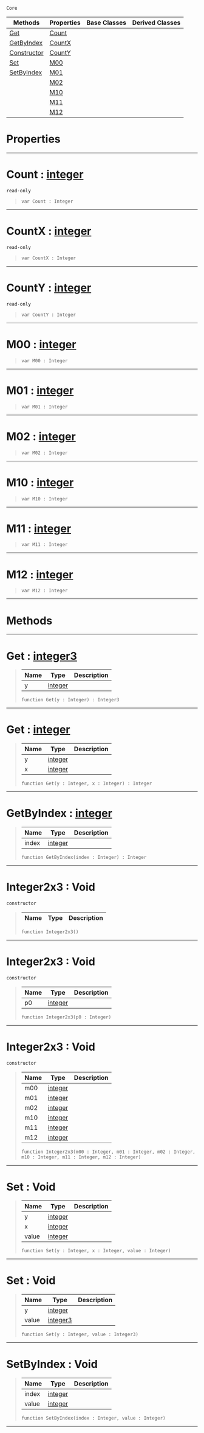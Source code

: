  `Core`

|Methods|Properties|Base Classes|Derived Classes|
|---|---|---|---|
|[ Get](integer2x3.md#get-zilch-engine-document)|[ Count](integer2x3.md#count-zilch-engine-docume)| | |
|[ GetByIndex](integer2x3.md#getbyindex-zilch-engine-d)|[ CountX](integer2x3.md#countx-zilch-engine-docum)| | |
|[ Constructor](integer2x3.md#integer2x3-void)|[ CountY](integer2x3.md#county-zilch-engine-docum)| | |
|[ Set](integer2x3.md#set-void)|[ M00](integer2x3.md#m00-zilch-engine-document)| | |
|[ SetByIndex](integer2x3.md#setbyindex-void)|[ M01](integer2x3.md#m01-zilch-engine-document)| | |
| |[ M02](integer2x3.md#m02-zilch-engine-document)| | |
| |[ M10](integer2x3.md#m10-zilch-engine-document)| | |
| |[ M11](integer2x3.md#m11-zilch-engine-document)| | |
| |[ M12](integer2x3.md#m12-zilch-engine-document)| | |


 #  Properties


---  
 #  Count : [integer](integer.md)

 `read-only`

> 
> ```TS:Nada
> var Count : Integer


---  
 #  CountX : [integer](integer.md)

 `read-only`

> 
> ```TS:Nada
> var CountX : Integer


---  
 #  CountY : [integer](integer.md)

 `read-only`

> 
> ```TS:Nada
> var CountY : Integer


---  
 #  M00 : [integer](integer.md)

> 
> ```TS:Nada
> var M00 : Integer


---  
 #  M01 : [integer](integer.md)

> 
> ```TS:Nada
> var M01 : Integer


---  
 #  M02 : [integer](integer.md)

> 
> ```TS:Nada
> var M02 : Integer


---  
 #  M10 : [integer](integer.md)

> 
> ```TS:Nada
> var M10 : Integer


---  
 #  M11 : [integer](integer.md)

> 
> ```TS:Nada
> var M11 : Integer


---  
 #  M12 : [integer](integer.md)

> 
> ```TS:Nada
> var M12 : Integer


---  
 #  Methods


---  
 #  Get : [integer3](integer3.md)

> 
> |Name|Type|Description|
> |---|---|---|
> |y|[integer](integer.md)| |
> ```TS:Nada
> function Get(y : Integer) : Integer3
> ``` 


---  
 #  Get : [integer](integer.md)

> 
> |Name|Type|Description|
> |---|---|---|
> |y|[integer](integer.md)| |
> |x|[integer](integer.md)| |
> ```TS:Nada
> function Get(y : Integer, x : Integer) : Integer
> ``` 


---  
 #  GetByIndex : [integer](integer.md)

> 
> |Name|Type|Description|
> |---|---|---|
> |index|[integer](integer.md)| |
> ```TS:Nada
> function GetByIndex(index : Integer) : Integer
> ``` 


---  
 #  Integer2x3 : Void

 `constructor`

> 
> |Name|Type|Description|
> |---|---|---|
> ```TS:Nada
> function Integer2x3()
> ``` 


---  
 #  Integer2x3 : Void

 `constructor`

> 
> |Name|Type|Description|
> |---|---|---|
> |p0|[integer](integer.md)| |
> ```TS:Nada
> function Integer2x3(p0 : Integer)
> ``` 


---  
 #  Integer2x3 : Void

 `constructor`

> 
> |Name|Type|Description|
> |---|---|---|
> |m00|[integer](integer.md)| |
> |m01|[integer](integer.md)| |
> |m02|[integer](integer.md)| |
> |m10|[integer](integer.md)| |
> |m11|[integer](integer.md)| |
> |m12|[integer](integer.md)| |
> ```TS:Nada
> function Integer2x3(m00 : Integer, m01 : Integer, m02 : Integer, m10 : Integer, m11 : Integer, m12 : Integer)
> ``` 


---  
 #  Set : Void

> 
> |Name|Type|Description|
> |---|---|---|
> |y|[integer](integer.md)| |
> |x|[integer](integer.md)| |
> |value|[integer](integer.md)| |
> ```TS:Nada
> function Set(y : Integer, x : Integer, value : Integer)
> ``` 


---  
 #  Set : Void

> 
> |Name|Type|Description|
> |---|---|---|
> |y|[integer](integer.md)| |
> |value|[integer3](integer3.md)| |
> ```TS:Nada
> function Set(y : Integer, value : Integer3)
> ``` 


---  
 #  SetByIndex : Void

> 
> |Name|Type|Description|
> |---|---|---|
> |index|[integer](integer.md)| |
> |value|[integer](integer.md)| |
> ```TS:Nada
> function SetByIndex(index : Integer, value : Integer)
> ``` 


---  
 

 